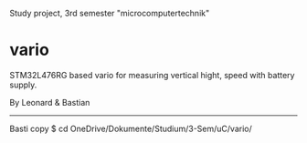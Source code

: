 Study project, 3rd semester "microcomputertechnik"

# vario
STM32L476RG based vario for measuring vertical hight, speed with battery supply. 

By Leonard & Bastian

---------------------------------------------------
Basti copy
$ cd OneDrive/Dokumente/Studium/3-Sem/uC/vario/

